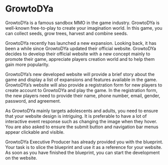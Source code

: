 # GrowtoDYa
GrowtoDYa is a famous sandbox MMO in the game industry. GrowtoDYa is well-known free-to-play to create your imagination world. In this game, you can collect seeds, grow trees, harvest and combine seeds.

GrowtoDYa recently has launched a new expansion. Looking back, it has been a while since GrowtoDYa updated their official website. GrowtoDYa decides to develop their official website with a new concept mainly to promote their game, appreciate players creation world and to help them gain more popularity.

GrowtoDYa’s new developed website will provide a brief story about the game and display a list of expansions and features available in the game. GrowtoDYa’s website will also provide a registration form for new players to create account to GrowtoDYa and play the game. In the registration form, the new players need to provide their name, phone number, email, gender, password, and agreement. 

As GrowtoDYa mainly targets adolescents and adults, you need to ensure that your website design is intriguing. It is preferable to have a lot of interactive event response such as changing the image when they hover. You are also asked to ensure the submit button and navigation bar menus appear clickable and visible.

GrowtoDYa Executive Producer has already provided you with the blueprint. Your task is to slice the blueprint and use it as a reference for your website. As soon as you have finished the blueprint, you can start the development on the website. 
